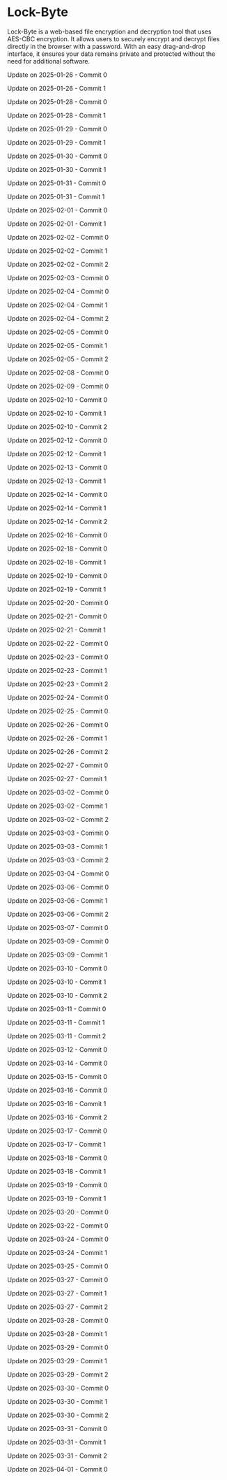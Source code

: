 # Lock-Byte
Lock-Byte is a web-based file encryption and decryption tool that uses AES-CBC encryption. It allows users to securely encrypt and decrypt files directly in the browser with a password. With an easy drag-and-drop interface, it ensures your data remains private and protected without the need for additional software.

Update on 2025-01-26 - Commit 0

Update on 2025-01-26 - Commit 1

Update on 2025-01-28 - Commit 0

Update on 2025-01-28 - Commit 1

Update on 2025-01-29 - Commit 0

Update on 2025-01-29 - Commit 1

Update on 2025-01-30 - Commit 0

Update on 2025-01-30 - Commit 1

Update on 2025-01-31 - Commit 0

Update on 2025-01-31 - Commit 1

Update on 2025-02-01 - Commit 0

Update on 2025-02-01 - Commit 1

Update on 2025-02-02 - Commit 0

Update on 2025-02-02 - Commit 1

Update on 2025-02-02 - Commit 2

Update on 2025-02-03 - Commit 0

Update on 2025-02-04 - Commit 0

Update on 2025-02-04 - Commit 1

Update on 2025-02-04 - Commit 2

Update on 2025-02-05 - Commit 0

Update on 2025-02-05 - Commit 1

Update on 2025-02-05 - Commit 2

Update on 2025-02-08 - Commit 0

Update on 2025-02-09 - Commit 0

Update on 2025-02-10 - Commit 0

Update on 2025-02-10 - Commit 1

Update on 2025-02-10 - Commit 2

Update on 2025-02-12 - Commit 0

Update on 2025-02-12 - Commit 1

Update on 2025-02-13 - Commit 0

Update on 2025-02-13 - Commit 1

Update on 2025-02-14 - Commit 0

Update on 2025-02-14 - Commit 1

Update on 2025-02-14 - Commit 2

Update on 2025-02-16 - Commit 0

Update on 2025-02-18 - Commit 0

Update on 2025-02-18 - Commit 1

Update on 2025-02-19 - Commit 0

Update on 2025-02-19 - Commit 1

Update on 2025-02-20 - Commit 0

Update on 2025-02-21 - Commit 0

Update on 2025-02-21 - Commit 1

Update on 2025-02-22 - Commit 0

Update on 2025-02-23 - Commit 0

Update on 2025-02-23 - Commit 1

Update on 2025-02-23 - Commit 2

Update on 2025-02-24 - Commit 0

Update on 2025-02-25 - Commit 0

Update on 2025-02-26 - Commit 0

Update on 2025-02-26 - Commit 1

Update on 2025-02-26 - Commit 2

Update on 2025-02-27 - Commit 0

Update on 2025-02-27 - Commit 1

Update on 2025-03-02 - Commit 0

Update on 2025-03-02 - Commit 1

Update on 2025-03-02 - Commit 2

Update on 2025-03-03 - Commit 0

Update on 2025-03-03 - Commit 1

Update on 2025-03-03 - Commit 2

Update on 2025-03-04 - Commit 0

Update on 2025-03-06 - Commit 0

Update on 2025-03-06 - Commit 1

Update on 2025-03-06 - Commit 2

Update on 2025-03-07 - Commit 0

Update on 2025-03-09 - Commit 0

Update on 2025-03-09 - Commit 1

Update on 2025-03-10 - Commit 0

Update on 2025-03-10 - Commit 1

Update on 2025-03-10 - Commit 2

Update on 2025-03-11 - Commit 0

Update on 2025-03-11 - Commit 1

Update on 2025-03-11 - Commit 2

Update on 2025-03-12 - Commit 0

Update on 2025-03-14 - Commit 0

Update on 2025-03-15 - Commit 0

Update on 2025-03-16 - Commit 0

Update on 2025-03-16 - Commit 1

Update on 2025-03-16 - Commit 2

Update on 2025-03-17 - Commit 0

Update on 2025-03-17 - Commit 1

Update on 2025-03-18 - Commit 0

Update on 2025-03-18 - Commit 1

Update on 2025-03-19 - Commit 0

Update on 2025-03-19 - Commit 1

Update on 2025-03-20 - Commit 0

Update on 2025-03-22 - Commit 0

Update on 2025-03-24 - Commit 0

Update on 2025-03-24 - Commit 1

Update on 2025-03-25 - Commit 0

Update on 2025-03-27 - Commit 0

Update on 2025-03-27 - Commit 1

Update on 2025-03-27 - Commit 2

Update on 2025-03-28 - Commit 0

Update on 2025-03-28 - Commit 1

Update on 2025-03-29 - Commit 0

Update on 2025-03-29 - Commit 1

Update on 2025-03-29 - Commit 2

Update on 2025-03-30 - Commit 0

Update on 2025-03-30 - Commit 1

Update on 2025-03-30 - Commit 2

Update on 2025-03-31 - Commit 0

Update on 2025-03-31 - Commit 1

Update on 2025-03-31 - Commit 2

Update on 2025-04-01 - Commit 0
